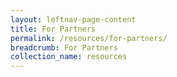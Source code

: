 ```yaml
---
layout: leftnav-page-content
title: For Partners
permalink: /resources/for-partners/
breadcrumb: For Partners
collection_name: resources
---
```

